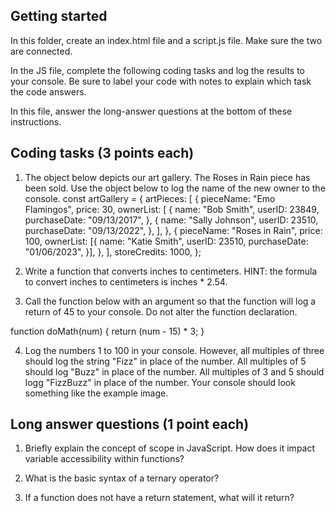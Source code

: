 ## Getting started

In this folder, create an index.html file and a script.js file. Make sure the two are connected.

In the JS file, complete the following coding tasks and log the results to your console. Be sure to label your code with notes to explain which task the code answers.

In this file, answer the long-answer questions at the bottom of these instructions.

## Coding tasks (3 points each)

1. The object below depicts our art gallery. The Roses in Rain piece has been sold. Use the object below to log the name of the new owner to the console.
   const artGallery = {
   artPieces: [
   {
   pieceName: "Emo Flamingos",
   price: 30,
   ownerList: [
   {
   name: "Bob Smith",
   userID: 23849,
   purchaseDate: "09/13/2017",
   },
   {
   name: "Sally Johnson",
   userID: 23510,
   purchaseDate: "09/13/2022",
   },
   ],
   },
   {
   pieceName: "Roses in Rain",
   price: 100,
   ownerList: [{
   name: "Katie Smith",
   userID: 23510,
   purchaseDate: "01/06/2023",
   }],
   },
   ],
   storeCredits: 1000,
   };


2. Write a function that converts inches to centimeters. HINT: the formula to convert inches to centimeters is inches * 2.54.

3. Call the function below with an argument so that the function will log a return of 45 to your console. Do not alter the function declaration.

function doMath(num) {
return (num - 15) * 3;
}

4. Log the numbers 1 to 100 in your console. However, all multiples of three should log the string "Fizz" in place of the number. All multiples of 5 should log "Buzz" in place of the number. All multiples of 3 and 5 should logg "FizzBuzz" in place of the number. Your console should look something like the example image.

## Long answer questions (1 point each)

1. Briefly explain the concept of scope in JavaScript. How does it impact variable accessibility within functions?

2. What is the basic syntax of a ternary operator?

3. If a function does not have a return statement, what will it return?
